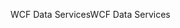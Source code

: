 <span data-ttu-id="779ab-101">WCF Data Services</span><span class="sxs-lookup"><span data-stu-id="779ab-101">WCF Data Services</span></span>